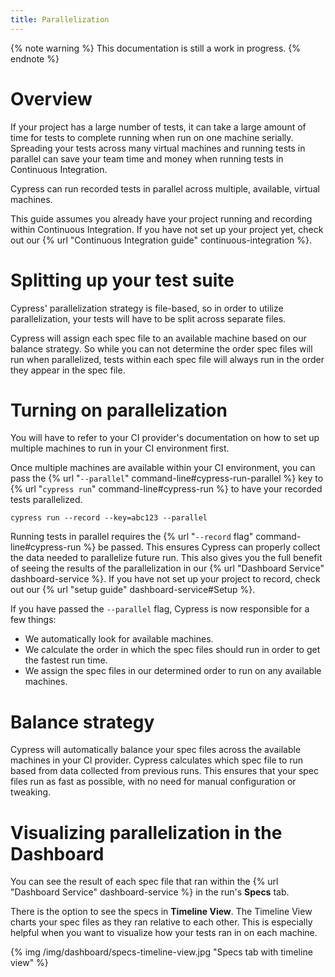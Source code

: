 ```yaml
---
title: Parallelization
---
```


{% note warning %}
This documentation is still a work in progress.
{% endnote %}

# Overview

If your project has a large number of tests, it can take a large amount of time for tests to complete running when run on one machine serially. Spreading your tests across many virtual machines and running tests in parallel can save your team time and money when running tests in Continuous Integration.

Cypress can run recorded tests in parallel across multiple, available, virtual machines.

This guide assumes you already have your project running and recording within Continuous Integration. If you have not set up your project yet, check out our {% url "Continuous Integration guide" continuous-integration %}.

# Splitting up your test suite

Cypress' parallelization strategy is file-based, so in order to utilize parallelization, your tests will have to be split across separate files.

Cypress will assign each spec file to an available machine based on our balance strategy. So while you can not determine the order spec files will run when parallelized, tests within each spec file will always run in the order they appear in the spec file.

# Turning on parallelization

You will have to refer to your CI provider's documentation on how to set up multiple machines to run in your CI environment first.

Once multiple machines are available within your CI environment, you can pass the {% url "`--parallel`" command-line#cypress-run-parallel %} key to {% url "`cypress run`" command-line#cypress-run %} to have your recorded tests parallelized.

```shell
cypress run --record --key=abc123 --parallel
```

Running tests in parallel requires the {% url "`--record` flag" command-line#cypress-run %} be passed. This ensures Cypress can properly collect the data needed to parallelize future run. This also gives you the full benefit of seeing the results of the parallelization in our {% url "Dashboard Service" dashboard-service %}. If you have not set up your project to record, check out our {% url "setup guide" dashboard-service#Setup %}.

If you have passed the `--parallel` flag, Cypress is now responsible for a few things:

- We automatically look for available machines.
- We calculate the order in which the spec files should run in order to get the fastest run time.
- We assign the spec files in our determined order to run on any available machines.

# Balance strategy

Cypress will automatically balance your spec files across the available machines in your CI provider. Cypress calculates which spec file to run based from data collected from previous runs. This ensures that your spec files run as fast as possible, with no need for manual configuration or tweaking.

# Visualizing parallelization in the Dashboard

You can see the result of each spec file that ran within the {% url "Dashboard Service" dashboard-service %} in the run's **Specs** tab. 

There is the option to see the specs in **Timeline View**. The Timeline View charts your spec files as they ran relative to each other. This is especially helpful when you want to visualize how your tests ran in on each machine.

{% img /img/dashboard/specs-timeline-view.jpg "Specs tab with timeline view" %}